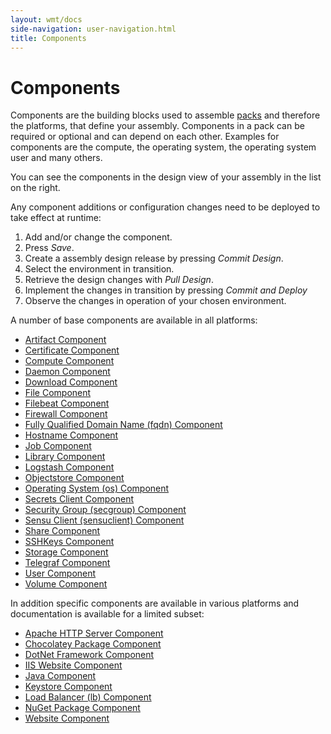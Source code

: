 ```yaml
---
layout: wmt/docs
side-navigation: user-navigation.html
title: Components
---
```


# Components

Components are the building blocks used to assemble [packs](./packs.html) and therefore the platforms, that define your
assembly. Components in a pack can be required or optional and can depend on each other. Examples for components are
the compute, the operating system, the operating system user and many others.

You can see the components in the design view of your assembly in the list on the right.

Any component additions or configuration changes need to be deployed to take effect at runtime:

1. Add and/or change the component.
2. Press _Save_.
3. Create a assembly design release by pressing _Commit Design_.
4. Select the environment in transition.
5. Retrieve the design changes with _Pull Design_.
6. Implement the changes in transition by pressing _Commit and Deploy_
7. Observe the changes in operation of your chosen environment.

A number of base components are available in all platforms:

- [Artifact Component](./artifact-component.html)
- [Certificate Component](./certificate-component.html)
- [Compute Component](./compute-component.html)
- [Daemon Component](./daemon-component.html)
- [Download Component](./download-component.html)
- [File Component](./file-component.html)
- [Filebeat Component](./filebeat-component.html)
- [Firewall Component](./firewall-component.html)
- [Fully Qualified Domain Name (fqdn) Component](./fqdn-component.html)
- [Hostname Component](./hostname-component.html)
- [Job Component](./job-component.html)
- [Library Component](./library-component.html)
- [Logstash Component](./logstash-component.html)
- [Objectstore Component](./objectstore-component.html)
- [Operating System (os) Component](./os-component.html)
- [Secrets Client Component](./secrets-client-component.html)
- [Security Group (secgroup) Component](./secgroup-component.html)
- [Sensu Client (sensuclient) Component](./sensuclient-component.html)
- [Share Component](./share-component.html)
- [SSHKeys Component](./sshkeys-component.html)
- [Storage Component](./storage-component.html)
- [Telegraf Component](./telegraf-component.html)
- [User Component](./user-component.html)
- [Volume Component](./volume-component.html)

In addition specific components are available in various platforms and
documentation is available for a limited subset:

- [Apache HTTP Server Component](./apache-http-server-component.html)
- [Chocolatey Package Component](./chocolatey-package-component.html)
- [DotNet Framework Component](./ms-dotnetframework-component.html)
- [IIS Website Component](./ms-iis-website-component.html)
- [Java Component](./java-component.html)
- [Keystore Component](./keystore-component.html)
- [Load Balancer (lb) Component](./lb-component.html)
- [NuGet Package Component](./nuget-package-component.html)
- [Website Component](./website-component.html)
